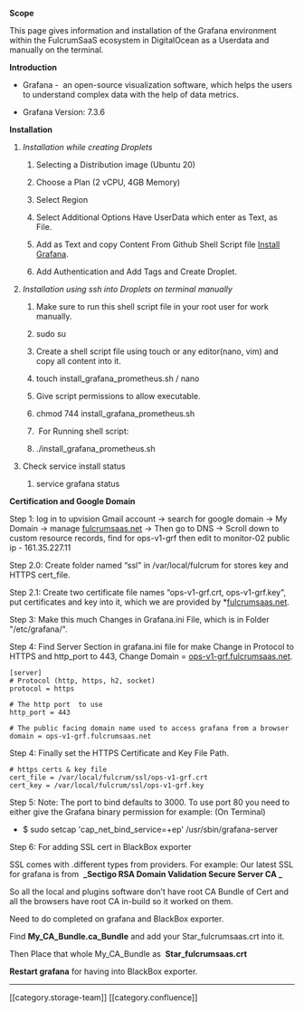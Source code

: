  **Scope** 

This page gives information and installation of the Grafana environment within the FulcrumSaaS ecosystem in DigitalOcean as a Userdata and manually on the terminal.

 **Introduction** 


* Grafana -  an open-source visualization software, which helps the users to understand complex data with the help of data metrics.


* Grafana Version: 7.3.6



 **Installation** 


1.  _Installation while creating Droplets_ 


    1. Selecting a Distribution image (Ubuntu 20)


    1. Choose a Plan (2 vCPU, 4GB Memory)


    1. Select Region


    1. Select Additional Options Have UserData which enter as Text, as File.


    1. Add as Text and copy Content From Github Shell Script file [Install Grafana](https://github.com/upvision-in/devops-assets/blob/master/scripts/shell/install/install_grafana_prometheus.sh).



    
    1. Add Authentication and Add Tags and Create Droplet.



    
1.  _Installation using ssh into Droplets on terminal manually_ 


    1. Make sure to run this shell script file in your root user for work manually.


    1. sudo su



    
    1. Create a shell script file using touch or any editor(nano, vim) and copy all content into it.


    1. touch install_grafana_prometheus.sh / nano



    
    1. Give script permissions to allow executable.


    1. chmod 744 install_grafana_prometheus.sh



    
    1.  For Running shell script:


    1. ./install_grafana_prometheus.sh



    

    
1. Check service install status


    1. service grafana status



    

 **Certification and Google Domain** 

Step 1: log in to upvision Gmail account → search for google domain → My Domain → manage [fulcrumsaas.net](http://fulcrumsaas.net) → Then go to DNS → Scroll down to custom resource records, find for ops-v1-grf then edit to monitor-02 public ip - 161.35.227.11

Step 2.0: Create folder named “ssl" in /var/local/fulcrum for stores key and HTTPS cert_file.

Step 2.1: Create two certificate file names “ops-v1-grf.crt, ops-v1-grf.key", put certificates and key into it, which we are provided by \*[fulcrumsaas.net](http://fulcrumsaas.net).

Step 3:  Make this much Changes in Grafana.ini File, which is in Folder "/etc/grafana/".

Step 4: Find Server Section in grafana.ini file for make Change in Protocol to HTTPS and http_port to 443, Change Domain = [ops-v1-grf.fulcrumsaas.net](http://ops-v1-grf.fulcrumsaas.net).


```
[server]
# Protocol (http, https, h2, socket)
protocol = https

# The http port  to use
http_port = 443

# The public facing domain name used to access grafana from a browser
domain = ops-v1-grf.fulcrumsaas.net
```
Step 4: Finally set the HTTPS Certificate and Key File Path.


```
# https certs & key file
cert_file = /var/local/fulcrum/ssl/ops-v1-grf.crt
cert_key = /var/local/fulcrum/ssl/ops-v1-grf.key
```
Step 5: Note: The port to bind defaults to 3000. To use port 80 you need to either give the Grafana binary permission for example: (On Terminal)


* $ sudo setcap 'cap_net_bind_service=+ep' /usr/sbin/grafana-server



Step 6: For adding SSL cert in BlackBox exporter



SSL comes with .different types from providers. For example: Our latest SSL for grafana is from  **_Sectigo RSA Domain Validation Secure Server CA _** 

So all the local and plugins software don’t have root CA Bundle of Cert and all the browsers have root CA in-build so it worked on them.



Need to do completed on grafana and BlackBox exporter.

Find  **My_CA_Bundle.ca_Bundle**  and add your Star_fulcrumsaas.crt into it. 

Then Place that whole My_CA_Bundle as  **Star_fulcrumsaas.crt** 

 **Restart grafana**  for having into BlackBox exporter.





*****

[[category.storage-team]] 
[[category.confluence]] 
